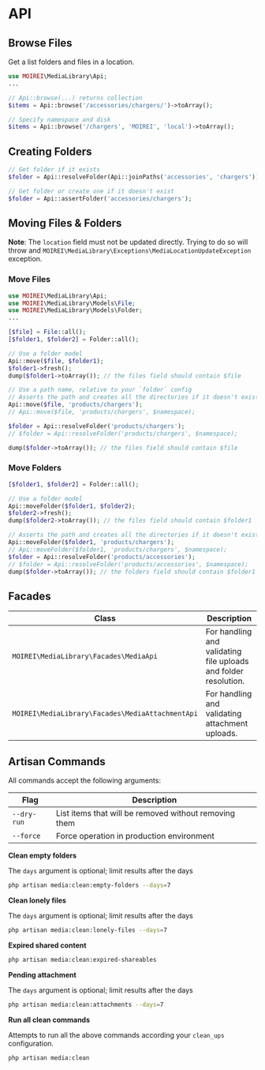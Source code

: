 # API

## Browse Files

Get a list folders and files in a location.

```php
use MOIREI\MediaLibrary\Api;
...

// Api::browse(...) returns collection
$items = Api::browse('/accessories/chargers/')->toArray();

// Specify namespace and disk
$items = Api::browse('/chargers', 'MOIREI', 'local')->toArray();
```

## Creating Folders
```php
// Get folder if it exists
$folder = Api::resolveFolder(Api::joinPaths('accessories', 'chargers'));

// Get folder or create one if it doesn't exist
$folder = Api::assertFolder('accessories/chargers');
```



## Moving Files & Folders

**Note**: The `location` field must not be updated directly. Trying to do so will throw and `MOIREI\MediaLibrary\Exceptions\MediaLocationUpdateException` exception.



### Move Files

```php
use MOIREI\MediaLibrary\Api;
use MOIREI\MediaLibrary\Models\File;
use MOIREI\MediaLibrary\Models\Folder;
...

[$file] = File::all();
[$folder1, $folder2] = Folder::all();

// Use a folder model
Api::move($file, $folder1);
$folder1->fresh();
dump($folder1->toArray()); // the files field should contain $file

// Use a path name, relative to your `folder` config
// Asserts the path and creates all the directories if it doesn't exist
Api::move($file, 'products/chargers');
// Api::move($file, 'products/chargers', $namespace);

$folder = Api::resolveFolder('products/chargers');
// $folder = Api::resolveFolder('products/chargers', $namespace);

dump($folder->toArray()); // the files field should contain $file
```



### Move Folders

```php
[$folder1, $folder2] = Folder::all();

// Use a folder model
Api::moveFolder($folder1, $folder2);
$folder2->fresh();
dump($folder2->toArray()); // the files field should contain $folder1

// Asserts the path and creates all the directories if it doesn't exist
Api::moveFolder($folder1, 'products/chargers');
// Api::moveFolder($folder1, 'products/chargers', $namespace);
$folder = Api::resolveFolder('products/accessories');
// $folder = Api::resolveFolder('products/accessories', $namespace);
dump($folder->toArray()); // the folders field should contain $folder1
```



## Facades

| Class                                            | Description                                                  |
| ------------------------------------------------ | ------------------------------------------------------------ |
| `MOIREI\MediaLibrary\Facades\MediaApi`           | For handling and validating file uploads and folder resolution. |
| `MOIREI\MediaLibrary\Facades\MediaAttachmentApi` | For handling and validating attachment uploads.              |



## Artisan Commands

All commands accept  the following arguments:

| Flag        | Description                                           |
| ----------- | ----------------------------------------------------- |
| `--dry-run` | List items that will be removed without removing them |
| `--force`   | Force operation in production environment             |

**Clean empty folders**

The `days` argument is optional; limit results after the days

```bash
php artisan media:clean:empty-folders --days=7
```

**Clean lonely files**

The `days` argument is optional; limit results after the days

```bash
php artisan media:clean:lonely-files --days=7
```

**Expired shared content**

```bash
php artisan media:clean:expired-shareables
```

**Pending attachment**

The `days` argument is optional; limit results after the days

```bash
php artisan media:clean:attachments --days=7
```



**Run all clean commands**

Attempts to run all the above commands according your `clean_ups` configuration.

```bash
php artisan media:clean
```





